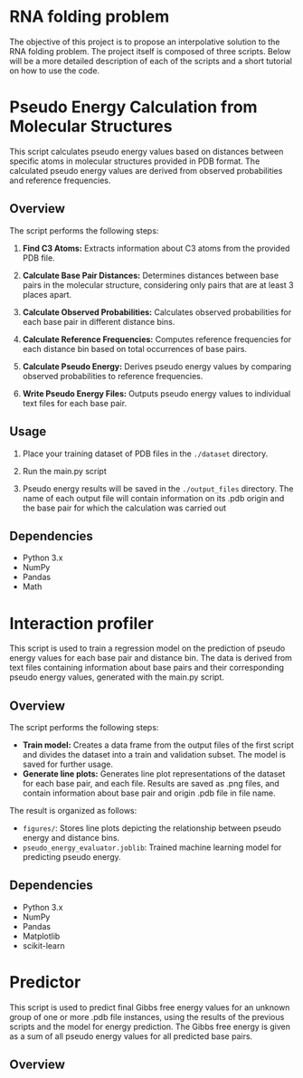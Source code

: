 # RNA folding problem
The objective of this project is to propose an interpolative solution to the RNA folding problem. The project itself is composed of three scripts. Below will be a more detailed description of each of the scripts and a short tutorial on how to use the code.

# Pseudo Energy Calculation from Molecular Structures

This script calculates pseudo energy values based on distances between specific atoms in molecular structures provided in PDB format. The calculated pseudo energy values are derived from observed probabilities and reference frequencies.

## Overview

The script performs the following steps:

1. **Find C3 Atoms:** Extracts information about C3 atoms from the provided PDB file.

2. **Calculate Base Pair Distances:** Determines distances between base pairs in the molecular structure, considering only pairs that are at least 3 places apart.

3. **Calculate Observed Probabilities:** Calculates observed probabilities for each base pair in different distance bins.

4. **Calculate Reference Frequencies:** Computes reference frequencies for each distance bin based on total occurrences of base pairs.

5. **Calculate Pseudo Energy:** Derives pseudo energy values by comparing observed probabilities to reference frequencies.

6. **Write Pseudo Energy Files:** Outputs pseudo energy values to individual text files for each base pair.

## Usage

1. Place your training dataset of PDB files in the `./dataset` directory.

2. Run the main.py script

3. Pseudo energy results will be saved in the `./output_files` directory. The name of each output file will contain information on its .pdb origin and the base pair for which the calculation was carried out

## Dependencies

- Python 3.x
- NumPy
- Pandas
- Math

# Interaction profiler

This script is used to train a regression model on the prediction of pseudo energy values for each base pair and distance bin. The data is derived from text files containing information about base pairs and their corresponding pseudo energy values, generated with the main.py script.

## Overview

The script performs the following steps:

- **Train model:** Creates a data frame from the output files of the first script and divides the dataset into a train and validation subset. The model is saved for further usage.
- **Generate line plots:** Generates line plot representations of the dataset for each base pair, and each file. Results are saved as .png files, and contain information about base pair and origin .pdb file in file name.

The result is organized as follows:

- `figures/`: Stores line plots depicting the relationship between pseudo energy and distance bins.
- `pseudo_energy_evaluator.joblib`: Trained machine learning model for predicting pseudo energy.

## Dependencies

- Python 3.x
- NumPy
- Pandas
- Matplotlib
- scikit-learn

# Predictor

This script is used to predict final Gibbs free energy values for an unknown group of one or more .pdb file instances, using the results of the previous scripts and the model for energy prediction. The Gibbs free energy is given as a sum of all pseudo energy values for all predicted base pairs.

## Overview






